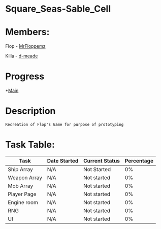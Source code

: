 # Square_Seas-Sable_Cell
# Members:
Flop - [MrFloppemz]

Killa - [d-meade]


[d-meade]: https://github.com/d-meade
[MrFloppemz]: https://steamcommunity.com/id/5657/

# Progress
*[Main](Sable_Seas/Sable_Seas/Sable_Seas.cpp)

# Description
	Recreation of Flop's Game for purpose of prototyping
	
# Task Table:

| Task           | Date Started | Current Status | Percentage
|----------------|---------------|----------------|------|
| Ship Array    | N/A  | Not Started  | 0%
| Weapon Array    | N/A | Not started | 0%
| Mob Array   | N/A  | Not started | 0%
| Player Page   | N/A  | Not started  | 0%
| Engine room    | N/A  | Not started  | 0%
| RNG   | N/A  | Not started | 0%
| UI   | N/A | Not started  | 0%